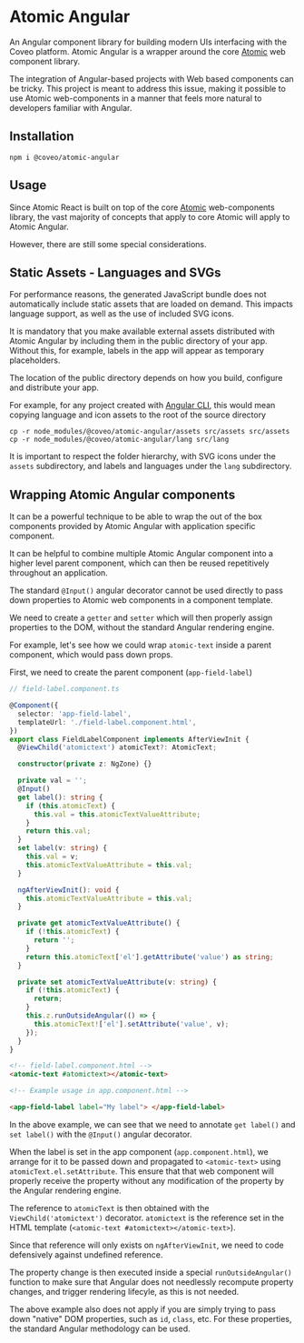 # Atomic Angular

An Angular component library for building modern UIs interfacing with the Coveo platform. Atomic Angular is a wrapper around the core [Atomic](https://docs.coveo.com/en/atomic/latest/) web component library.

The integration of Angular-based projects with Web based components can be tricky. This project is meant to address this issue, making it possible to use Atomic web-components in a manner that feels more natural to developers familiar with Angular.

## Installation

`npm i @coveo/atomic-angular`

## Usage

Since Atomic React is built on top of the core [Atomic](https://docs.coveo.com/en/atomic/latest/) web-components library, the vast majority of concepts that apply to core Atomic will apply to Atomic Angular.

However, there are still some special considerations.

## Static Assets - Languages and SVGs

For performance reasons, the generated JavaScript bundle does not automatically include static assets that are loaded on demand. This impacts language support, as well as the use of included SVG icons.

It is mandatory that you make available external assets distributed with Atomic Angular by including them in the public directory of your app. Without this, for example, labels in the app will appear as temporary placeholders.

The location of the public directory depends on how you build, configure and distribute your app.

For example, for any project created with [Angular CLI](https://angular.io/cli), this would mean copying language and icon assets to the root of the source directory

```
cp -r node_modules/@coveo/atomic-angular/assets src/assets src/assets
cp -r node_modules/@coveo/atomic-angular/lang src/lang
```

It is important to respect the folder hierarchy, with SVG icons under the `assets` subdirectory, and labels and languages under the `lang` subdirectory.

## Wrapping Atomic Angular components

It can be a powerful technique to be able to wrap the out of the box components provided by Atomic Angular with application specific component.

It can be helpful to combine multiple Atomic Angular component into a higher level parent component, which can then be reused repetitively throughout an application.

The standard `@Input()` angular decorator cannot be used directly to pass down properties to Atomic web components in a component template.

We need to create a `getter` and `setter` which will then properly assign properties to the DOM, without the standard Angular rendering engine.

For example, let's see how we could wrap `atomic-text` inside a parent component, which would pass down props.

First, we need to create the parent component (`app-field-label`)

```typescript
// field-label.component.ts

@Component({
  selector: 'app-field-label',
  templateUrl: './field-label.component.html',
})
export class FieldLabelComponent implements AfterViewInit {
  @ViewChild('atomictext') atomicText?: AtomicText;

  constructor(private z: NgZone) {}

  private val = '';
  @Input()
  get label(): string {
    if (this.atomicText) {
      this.val = this.atomicTextValueAttribute;
    }
    return this.val;
  }
  set label(v: string) {
    this.val = v;
    this.atomicTextValueAttribute = this.val;
  }

  ngAfterViewInit(): void {
    this.atomicTextValueAttribute = this.val;
  }

  private get atomicTextValueAttribute() {
    if (!this.atomicText) {
      return '';
    }
    return this.atomicText['el'].getAttribute('value') as string;
  }

  private set atomicTextValueAttribute(v: string) {
    if (!this.atomicText) {
      return;
    }
    this.z.runOutsideAngular(() => {
      this.atomicText!['el'].setAttribute('value', v);
    });
  }
}
```

```html
<!-- field-label.component.html -->
<atomic-text #atomictext></atomic-text>
```

```html
<!-- Example usage in app.component.html -->

<app-field-label label="My label"> </app-field-label>
```

In the above example, we can see that we need to annotate `get label()` and `set label()` with the `@Input()` angular decorator.

When the label is set in the app component (`app.component.html`), we arrange for it to be passed down and propagated to `<atomic-text>` using `atomicText.el.setAttribute`. This ensure that that web component will properly receive the property without any modification of the property by the Angular rendering engine.

The reference to `atomicText` is then obtained with the `ViewChild('atomictext')` decorator.
`atomictext` is the reference set in the HTML template (`<atomic-text #atomictext></atomic-text>`).

Since that reference will only exists on `ngAfterViewInit`, we need to code defensively against undefined reference.

The property change is then executed inside a special `runOutsideAngular()` function to make sure that Angular does not needlessly recompute property changes, and trigger rendering lifecyle, as this is not needed.

The above example also does not apply if you are simply trying to pass down "native" DOM properties, such as `id`, `class`, etc. For these properties, the standard Angular methodology can be used.
